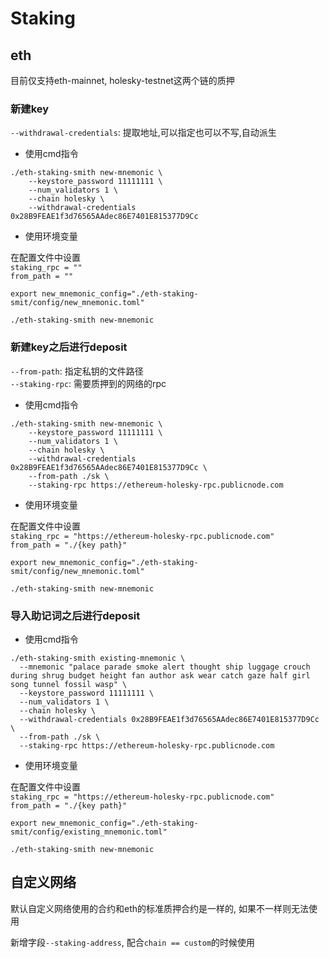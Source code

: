 # Staking

## eth
目前仅支持eth-mainnet, holesky-testnet这两个链的质押

### 新建key

`--withdrawal-credentials`: 提取地址,可以指定也可以不写,自动派生

- 使用cmd指令
```
./eth-staking-smith new-mnemonic \
    --keystore_password 11111111 \
    --num_validators 1 \
    --chain holesky \
    --withdrawal-credentials 0x28B9FEAE1f3d76565AAdec86E7401E815377D9Cc
```

- 使用环境变量

在配置文件中设置  
`staking_rpc = ""`  
`from_path = ""`

```
export new_mnemonic_config="./eth-staking-smit/config/new_mnemonic.toml"

./eth-staking-smith new-mnemonic

```



### 新建key之后进行deposit

`--from-path`: 指定私钥的文件路径  
`--staking-rpc`: 需要质押到的网络的rpc

- 使用cmd指令
```
./eth-staking-smith new-mnemonic \
    --keystore_password 11111111 \
    --num_validators 1 \
    --chain holesky \
    --withdrawal-credentials 0x28B9FEAE1f3d76565AAdec86E7401E815377D9Cc \
    --from-path ./sk \
    --staking-rpc https://ethereum-holesky-rpc.publicnode.com
```

- 使用环境变量

在配置文件中设置  
`staking_rpc = "https://ethereum-holesky-rpc.publicnode.com"`  
`from_path = "./{key path}"`  

```
export new_mnemonic_config="./eth-staking-smit/config/new_mnemonic.toml"

./eth-staking-smith new-mnemonic

```


### 导入助记词之后进行deposit

- 使用cmd指令
```
./eth-staking-smith existing-mnemonic \
  --mnemonic "palace parade smoke alert thought ship luggage crouch during shrug budget height fan author ask wear catch gaze half girl song tunnel fossil wasp" \
  --keystore_password 11111111 \
  --num_validators 1 \
  --chain holesky \
  --withdrawal-credentials 0x28B9FEAE1f3d76565AAdec86E7401E815377D9Cc \
  --from-path ./sk \
  --staking-rpc https://ethereum-holesky-rpc.publicnode.com
```

- 使用环境变量

在配置文件中设置  
`staking_rpc = "https://ethereum-holesky-rpc.publicnode.com"`  
`from_path = "./{key path}"`

```
export new_mnemonic_config="./eth-staking-smit/config/existing_mnemonic.toml"

./eth-staking-smith new-mnemonic

```

## 自定义网络

默认自定义网络使用的合约和eth的标准质押合约是一样的, 如果不一样则无法使用

新增字段`--staking-address`, 配合`chain == custom`的时候使用

